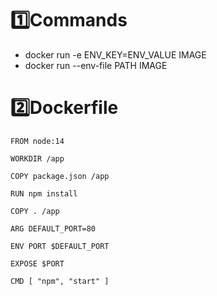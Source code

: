 # 1️⃣Commands
- docker run -e ENV_KEY=ENV_VALUE IMAGE
- docker run --env-file PATH IMAGE
# 2️⃣Dockerfile
```
FROM node:14

WORKDIR /app

COPY package.json /app

RUN npm install

COPY . /app

ARG DEFAULT_PORT=80

ENV PORT $DEFAULT_PORT

EXPOSE $PORT

CMD [ "npm", "start" ]
```

